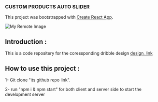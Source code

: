 ### CUSTOM PRODUCTS AUTO SLIDER
This project was bootstrapped with [Create React App](https://github.com/facebook/create-react-app).

![My Remote Image](https://freeimage.host/i/yo6Ga9)

## Introduction :
This is a code repositery for the coressponding dribble design [design_link](shorturl.at/qLOTZ)

## How to use this project :
1- Git clone "its github repo link".

2- run "npm i & npm start" for both client and server side to start the development server  
